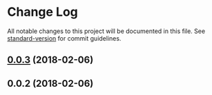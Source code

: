 # Change Log

All notable changes to this project will be documented in this file. See [standard-version](https://github.com/conventional-changelog/standard-version) for commit guidelines.

<a name="0.0.3"></a>
## [0.0.3](https://github.com/phodal/modsl/compare/v0.0.2...v0.0.3) (2018-02-06)



<a name="0.0.2"></a>
## 0.0.2 (2018-02-06)
